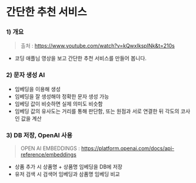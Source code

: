 # 간단한 추천 서비스
### 1) 개요
> 출처 : https://www.youtube.com/watch?v=kQwxIkspINk&t=210s
- 코딩 애플님 영상을 보고 간단한 추천 서비스를 만들어 봅니다.
### 2) 문자 생성 AI
- 임베딩을 이용해 생성
- 임베딩을 잘 생성해야 정확한 문자 생성 가능
- 임베딩 값이 비슷하면 실제 의미도 비슷함
- 임베딩 값의 유사도는 거리를 통해 판단함, 또는 원점과 서로 연결한 뒤 각도의 코사인 값을 계산
### 3) DB 저장, OpenAI 사용
> OPEN AI EMBEDDINGS : https://platform.openai.com/docs/api-reference/embeddings
- 상품 추가 시 상품명 + 상품명 임베딩을 DB에 저장
- 유저 검색 시 검색어 임베딩과 삼품명 임베딩 비교

